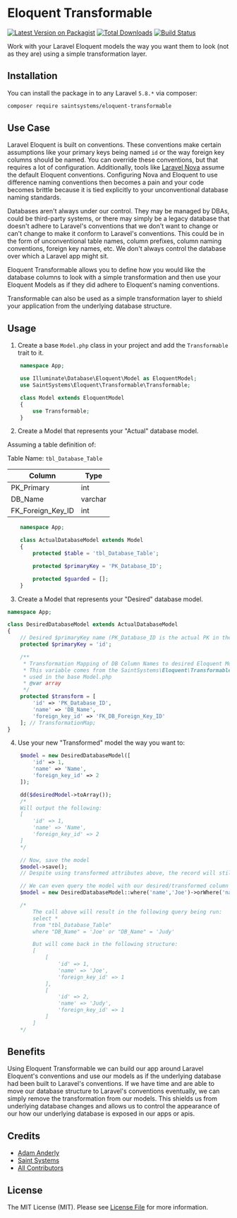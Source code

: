 # Eloquent Transformable

[![Latest Version on Packagist](https://img.shields.io/packagist/v/saintsystems/eloquent-transformable.svg?style=flat-square)](https://packagist.org/packages/saintsystems/eloquent-transformable)
[![Total Downloads](https://img.shields.io/packagist/dt/saintsystems/eloquent-transformable.svg?style=flat-square)](https://packagist.org/packages/saintsystems/eloquent-transformable)
[![Build Status](https://travis-ci.org/saintsystems/eloquent-transformable.svg?branch=master)](https://travis-ci.org/saintsystems/eloquent-transformable)

Work with your Laravel Eloquent models the way you want them to look (not as they are) using a simple transformation layer.

## Installation

You can install the package in to any Laravel `5.8.*` via composer:

```bash
composer require saintsystems/eloquent-transformable
```

## Use Case

Laravel Eloquent is built on conventions. These conventions make certain assumptions like your primary keys being named `id` or the way foreign key columns should be named. You can override these conventions, but that requires a lot of configuration. Additionally, tools like [Laravel Nova](https://nova.laravel.com) assume the default Eloquent conventions. Configuring Nova and Eloquent to use difference naming conventions then becomes a pain and your code becomes brittle because it is tied explicitly to your unconventional database naming standards.

Databases aren't always under our control. They may be managed by DBAs, could be third-party systems, or there may simply be a legacy database that doesn't adhere to Laravel's conventions that we don't want to change or can't change to make it conform to Laravel's conventions. This could be in the form of unconventional table names, column prefixes, column naming conventions, foreign key names, etc. We don't always control the database over which a Laravel app might sit.

Eloquent Transformable allows you to define how you would like the database columns to look with a simple transformation and then use your Eloquent Models as if they did adhere to Eloquent's naming conventions.

Transformable can also be used as a simple transformation layer to shield your application from the underlying database structure.

## Usage

1. Create a base `Model.php` class in your project and add the `Transformable` trait to it.
```php
    namespace App;

    use Illuminate\Database\Eloquent\Model as EloquentModel;
    use SaintSystems\Eloquent\Transformable\Transformable;

    class Model extends EloquentModel
    {
        use Transformable;
    }
```

2. Create a Model that represents your "Actual" database model.

Assuming a table definition of:

Table Name: `tbl_Database_Table`

| Column           | Type   |
|------------------|--------|
|PK_Primary        | int    |
|DB_Name           | varchar|
|FK_Foreign_Key_ID | int    |

```php
    namespace App;

    class ActualDatabaseModel extends Model
    {
        protected $table = 'tbl_Database_Table';

        protected $primaryKey = 'PK_Database_ID';

        protected $guarded = [];
    }
```

3. Create a Model that represents your "Desired" database model.
```php
namespace App;

class DesiredDatabaseModel extends ActualDatabaseModel
{
    // Desired $primaryKey name (PK_Database_ID is the actual PK in the database)
    protected $primaryKey = 'id';

    /**
     * Transformation Mapping of DB Column Names to desired Eloquent Model Attribute Names
     * This variable comes from the SaintSystems\Eloquent\Transformable\Transformable Trait
     * used in the base Model.php
     * @var array
     */
    protected $transform = [
        'id' => 'PK_Database_ID',
        'name' => 'DB_Name',
        'foreign_key_id' => 'FK_DB_Foreign_Key_ID'
    ]; // TransformationMap;
}
```

4. Use your new "Transformed" model the way you want to:
```php
    $model = new DesiredDatabaseModel([
        'id' => 1,
        'name' => 'Name',
        'foreign_key_id' => 2
    ]);

    dd($desiredModel->toArray());
    /*
    Will output the following:
    [
        'id' => 1,
        'name' => 'Name',
        'foreign_key_id' => 2
    ]
    */

    // Now, save the model
    $model->save();
    // Despite using transformed attributes above, the record will still save using the transformed attributes we defined.

    // We can even query the model with our desired/transformed column names
    $model = new DesiredDatabaseModel::where('name','Joe')->orWhere('name','Judy')->get();

    /*
        The call above will result in the following query being run:
        select *
        from "tbl_Database_Table"
        where "DB_Name" = 'Joe' or "DB_Name" = 'Judy'

        But will come back in the following structure:
        [
            [
                'id' => 1,
                'name' => 'Joe',
                'foreign_key_id' => 1
            ],
            [
                'id' => 2,
                'name' => 'Judy',
                'foreign_key_id' => 1
            ]
        ]
    */

```

## Benefits

Using Eloquent Transformable we can build our app around Laravel Eloquent's conventions and use our models as if the underlying database had been built to Laravel's conventions. If we have time and are able to move our database structure to Laravel's conventions eventually, we can simply remove the transformation from our models. This shields us from underlying database changes and allows us to control the appearance of our how our underlying database is exposed in our apps or apis.

## Credits

- [Adam Anderly](https://github.com/anderly)
- [Saint Systems](https://github.com/saintsystems)
- [All Contributors](../../contributors)

## License

The MIT License (MIT). Please see [License File](LICENSE.md) for more information.

